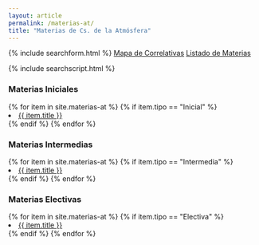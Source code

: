 ```yaml
---
layout: article
permalink: /materias-at/
title: "Materias de Cs. de la Atmósfera"
---
```


{% include searchform.html %} <a href="{{ site.url }}/mapa-at" class="btn">Mapa de Correlativas</a>
<a href="{{ site.url }}/materias-at" class="btn">Listado de Materias</a> 

{% include searchscript.html %}

### Materias Iniciales
<div class="tiles">
{% for item in site.materias-at %}
    {% if item.tipo == "Inicial" %}
    <li><a href="{{ site.url }}{{ item.url }}">{{ item.title }}</a></li>
    {% endif %}
{% endfor %}
</div><!-- /.tiles -->

### Materias Intermedias
<div class="tiles">
{% for item in site.materias-at %}
    {% if item.tipo == "Intermedia" %}
    <li><a href="{{ site.url }}{{ item.url }}">{{ item.title }}</a></li>
    {% endif %}
{% endfor %}
</div><!-- /.tiles -->


### Materias Electivas

<div class="tiles">
{% for item in site.materias-at %}
    {% if item.tipo == "Electiva" %}
    <li><a href="{{ site.url }}{{ item.url }}">{{ item.title }}</a></li>
    {% endif %}
{% endfor %}
</div><!-- /.tiles -->